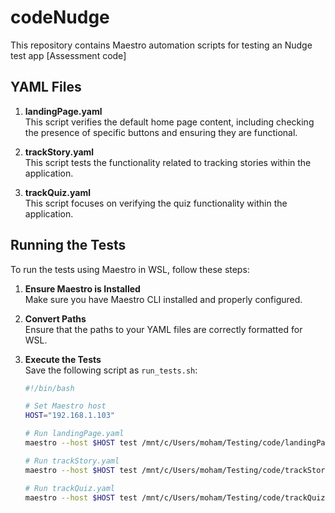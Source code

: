 # codeNudge
This repository contains Maestro automation scripts for testing an Nudge test app [Assessment code]

## YAML Files

1. **landingPage.yaml**  
   This script verifies the default home page content, including checking the presence of specific buttons and ensuring they are functional.

2. **trackStory.yaml**  
   This script tests the functionality related to tracking stories within the application.

3. **trackQuiz.yaml**  
   This script focuses on verifying the quiz functionality within the application.

## Running the Tests

To run the tests using Maestro in WSL, follow these steps:

1. **Ensure Maestro is Installed**  
   Make sure you have Maestro CLI installed and properly configured.

2. **Convert Paths**  
   Ensure that the paths to your YAML files are correctly formatted for WSL.

3. **Execute the Tests**  
   Save the following script as `run_tests.sh`:

   ```bash
   #!/bin/bash

   # Set Maestro host
   HOST="192.168.1.103"

   # Run landingPage.yaml
   maestro --host $HOST test /mnt/c/Users/moham/Testing/code/landingPage.yaml

   # Run trackStory.yaml
   maestro --host $HOST test /mnt/c/Users/moham/Testing/code/trackStory.yaml

   # Run trackQuiz.yaml
   maestro --host $HOST test /mnt/c/Users/moham/Testing/code/trackQuiz.yaml

